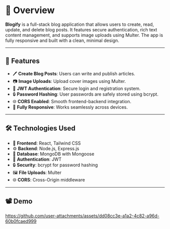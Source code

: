 # 📝 Overview
**Blogify** is a full-stack blog application that allows users to create, read, update, and delete blog posts. It features secure authentication, rich text content management, and supports image uploads using Multer. The app is fully responsive and built with a clean, minimal design.

---

## 🚀 Features

- 🖊️ **Create Blog Posts**: Users can write and publish articles.
- 📷 **Image Uploads**: Upload cover images using Multer.
- 🔐 **JWT Authentication**: Secure login and registration system.
- 🔒 **Password Hashing**: User passwords are safely stored using bcrypt.
- 🌐 **CORS Enabled**: Smooth frontend-backend integration.
- 📱 **Fully Responsive**: Works seamlessly across devices.

---

## 🛠️ Technologies Used

- 🎨 **Frontend**: React, Tailwind CSS  
- ⚙️ **Backend**: Node.js, Express.js  
- 💾 **Database**: MongoDB with Mongoose  
- 🔐 **Authentication**: JWT  
- 🔒 **Security**: bcrypt for password hashing  
- 🖼️ **File Uploads**: Multer  
- 🌐 **CORS**: Cross-Origin middleware  

---

## 📽️ Demo

https://github.com/user-attachments/assets/dd08cc3e-a1a2-4c82-a96d-60b0fcaed999
